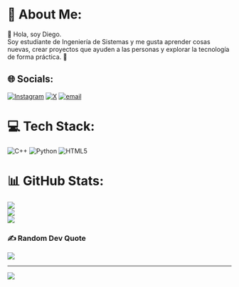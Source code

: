 # 💫 About Me:
👋 Hola, soy Diego.<br>Soy estudiante de Ingeniería de Sistemas y me gusta aprender cosas nuevas, crear proyectos que ayuden a las personas y explorar la tecnología de forma práctica. 🚀


## 🌐 Socials:
[![Instagram](https://img.shields.io/badge/Instagram-%23E4405F.svg?logo=Instagram&logoColor=white)](https://instagram.com/diego0_ai) [![X](https://img.shields.io/badge/X-black.svg?logo=X&logoColor=white)](https://x.com/@DiegoAl42892321) [![email](https://img.shields.io/badge/Email-D14836?logo=gmail&logoColor=white)](mailto:diegoalejandro990420@gmail.com) 

# 💻 Tech Stack:
![C++](https://img.shields.io/badge/c++-%2300599C.svg?style=for-the-badge&logo=c%2B%2B&logoColor=white) ![Python](https://img.shields.io/badge/python-3670A0?style=for-the-badge&logo=python&logoColor=ffdd54) ![HTML5](https://img.shields.io/badge/html5-%23E34F26.svg?style=for-the-badge&logo=html5&logoColor=white)
# 📊 GitHub Stats:
![](https://github-readme-stats.vercel.app/api?username=DiegoDevv&theme=dracula&hide_border=false&include_all_commits=true&count_private=false)<br/>
![](https://nirzak-streak-stats.vercel.app/?user=DiegoDevv&theme=dracula&hide_border=false)<br/>
![](https://github-readme-stats.vercel.app/api/top-langs/?username=DiegoDevv&theme=dracula&hide_border=false&include_all_commits=true&count_private=false&layout=compact)

### ✍️ Random Dev Quote
![](https://quotes-github-readme.vercel.app/api?type=vetical&theme=radical)

---
[![](https://visitcount.itsvg.in/api?id=DiegoDevv&icon=7&color=4)](https://visitcount.itsvg.in)

<!-- Proudly created with GPRM ( https://gprm.itsvg.in ) -->
